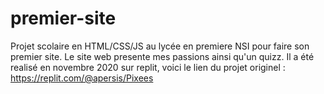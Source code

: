 # premier-site
Projet scolaire en HTML/CSS/JS au lycée en premiere NSI pour faire son premier site.
Le site web presente mes passions ainsi qu'un quizz.
Il a été realisé en novembre 2020 sur replit, voici le lien du projet originel : https://replit.com/@apersis/Pixees
